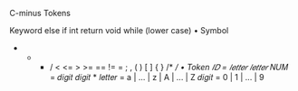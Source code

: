C-minus Tokens

Keyword
else if int return void while (lower case)
• Symbol
+ - * / < <= > >= == != = ; ,
( ) [ ] { } /* */
• Token
𝐼𝐷 = 𝑙𝑒𝑡𝑡𝑒𝑟 𝑙𝑒𝑡𝑡𝑒𝑟*
𝑁𝑈𝑀 = 𝑑𝑖𝑔𝑖𝑡 𝑑𝑖𝑔𝑖𝑡 * 𝑙𝑒𝑡𝑡𝑒𝑟 = a | ... | z | A | ... | Z 𝑑𝑖𝑔𝑖𝑡 = 0 | 1 | ... | 9
